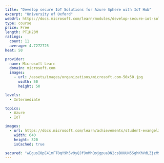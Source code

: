 ```yaml
---
title: "Develop secure IoT Solutions for Azure Sphere with IoT Hub"
excerpt: "University of Oxford"
webUrl: https://docs.microsoft.com/learn/modules/develop-secure-iot-solutions-azure-sphere-iot-hub/
type: course
price: Free
length: PT1H23M
ratings:
  count: 11
  average: 4.7272725
heat: 50

provider:
  name: Microsoft Learn
  domain: microsoft.com
  images:
    - url: /assets/images/organizations/microsoft.com-50x50.jpg
      width: 50
      height: 50

levels:
  - Intermediate

topics:
  - Azure
  - IoT

images:
  - url: https://docs.microsoft.com/learn/achievements/student-evangelism/develop-secure-iot-solutions-for-azure-sphere-with-iot-hub-social.png
    width: 640
    height: 320
    isCached: true

secured: "wEgusI0pE41mFT8qY9h5v9yQJf9nMhQojgpuaDN2csBUUUN5SghKhVdLZjzM9rSiKkdW7Ee6fKO1vq8+RSsNkFBLLBh5gQN6h90OFeGqpuzGzpmPWBIa6EsrEan8hiJhhmOB+UOPEwWF/ZZycAySbNkRiHCP96nBLJBXrDZ+tWOiip5hDm/AdATpf+f1amdqONekvKbgLxDiVNmdFAYBwtpjJiCm8cB6qZJ9AKTGaOtG3nLRau7l9mBQQpEzeOiYGb7UnD7foECx3bFwlqYL5WSIz9M43ahEY6OiheXOk1nQrBBHLQ2WTtUp/ozXn+DM6Rnp+Uj1Dqhv+SRnZx2FFqN1jbDsiT3SjgU/fTSZ6V6rRYe0jWyZxuBvu16Tgc4LDhgfVSYdffFEVFCzfDpJF509aO2QifUodpyQwkUUEdw=;4YgfNJPRNzrDBzxie+KsJQ=="
---
```


